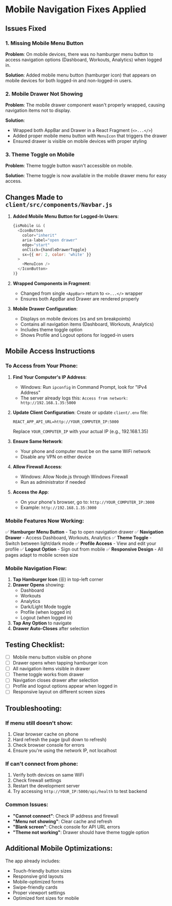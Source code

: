 # Mobile Navigation Fixes Applied

## Issues Fixed

### 1. Missing Mobile Menu Button
**Problem**: On mobile devices, there was no hamburger menu button to access navigation options (Dashboard, Workouts, Analytics) when logged in.

**Solution**: Added mobile menu button (hamburger icon) that appears on mobile devices for both logged-in and non-logged-in users.

### 2. Mobile Drawer Not Showing
**Problem**: The mobile drawer component wasn't properly wrapped, causing navigation items not to display.

**Solution**: 
- Wrapped both AppBar and Drawer in a React Fragment (`<>...</>`)
- Added proper mobile menu button with `MenuIcon` that triggers the drawer
- Ensured drawer is visible on mobile devices with proper styling

### 3. Theme Toggle on Mobile
**Problem**: Theme toggle button wasn't accessible on mobile.

**Solution**: Theme toggle is now available in the mobile drawer menu for easy access.

## Changes Made to `client/src/components/Navbar.js`

1. **Added Mobile Menu Button for Logged-In Users**:
   ```javascript
   {isMobile && (
     <IconButton
       color="inherit"
       aria-label="open drawer"
       edge="start"
       onClick={handleDrawerToggle}
       sx={{ mr: 2, color: 'white' }}
     >
       <MenuIcon />
     </IconButton>
   )}
   ```

2. **Wrapped Components in Fragment**:
   - Changed from single `<AppBar>` return to `<>...</>` wrapper
   - Ensures both AppBar and Drawer are rendered properly

3. **Mobile Drawer Configuration**:
   - Displays on mobile devices (xs and sm breakpoints)
   - Contains all navigation items (Dashboard, Workouts, Analytics)
   - Includes theme toggle option
   - Shows Profile and Logout options for logged-in users

## Mobile Access Instructions

### To Access from Your Phone:

1. **Find Your Computer's IP Address**:
   - Windows: Run `ipconfig` in Command Prompt, look for "IPv4 Address"
   - The server already logs this: `Access from network: http://192.168.1.35:5000`

2. **Update Client Configuration**:
   Create or update `client/.env` file:
   ```env
   REACT_APP_API_URL=http://YOUR_COMPUTER_IP:5000
   ```
   Replace `YOUR_COMPUTER_IP` with your actual IP (e.g., 192.168.1.35)

3. **Ensure Same Network**:
   - Your phone and computer must be on the same WiFi network
   - Disable any VPN on either device

4. **Allow Firewall Access**:
   - Windows: Allow Node.js through Windows Firewall
   - Run as administrator if needed

5. **Access the App**:
   - On your phone's browser, go to: `http://YOUR_COMPUTER_IP:3000`
   - Example: `http://192.168.1.35:3000`

### Mobile Features Now Working:

✅ **Hamburger Menu Button** - Tap to open navigation drawer
✅ **Navigation Drawer** - Access Dashboard, Workouts, Analytics
✅ **Theme Toggle** - Switch between light/dark mode
✅ **Profile Access** - View and edit your profile
✅ **Logout Option** - Sign out from mobile
✅ **Responsive Design** - All pages adapt to mobile screen size

### Mobile Navigation Flow:

1. **Tap Hamburger Icon** (☰) in top-left corner
2. **Drawer Opens** showing:
   - Dashboard
   - Workouts
   - Analytics
   - Dark/Light Mode toggle
   - Profile (when logged in)
   - Logout (when logged in)
3. **Tap Any Option** to navigate
4. **Drawer Auto-Closes** after selection

## Testing Checklist:

- [ ] Mobile menu button visible on phone
- [ ] Drawer opens when tapping hamburger icon
- [ ] All navigation items visible in drawer
- [ ] Theme toggle works from drawer
- [ ] Navigation closes drawer after selection
- [ ] Profile and logout options appear when logged in
- [ ] Responsive layout on different screen sizes

## Troubleshooting:

### If menu still doesn't show:
1. Clear browser cache on phone
2. Hard refresh the page (pull down to refresh)
3. Check browser console for errors
4. Ensure you're using the network IP, not localhost

### If can't connect from phone:
1. Verify both devices on same WiFi
2. Check firewall settings
3. Restart the development server
4. Try accessing `http://YOUR_IP:5000/api/health` to test backend

### Common Issues:
- **"Cannot connect"**: Check IP address and firewall
- **"Menu not showing"**: Clear cache and refresh
- **"Blank screen"**: Check console for API URL errors
- **"Theme not working"**: Drawer should have theme toggle option

## Additional Mobile Optimizations:

The app already includes:
- Touch-friendly button sizes
- Responsive grid layouts
- Mobile-optimized forms
- Swipe-friendly cards
- Proper viewport settings
- Optimized font sizes for mobile
